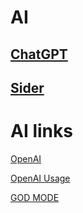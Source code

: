 # AI

## [ChatGPT](https://chat.openai.com/)

## [Sider](https://chromewebstore.google.com/detail/sider-pasek-chatgpt-+-vis/difoiogjjojoaoomphldepapgpbgkhkb)



# AI links

[OpenAI](https://openai.com/)

[OpenAI Usage](https://platform.openai.com/account/usage)

[GOD MODE](https://godmode.space/)

